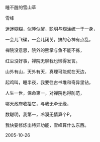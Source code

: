 睡不醒的雪山草

雪峰


迷迷糊糊，似睡似醒，聪明与糊涂统一于一身，

一会儿飞碟，一会儿闭关，搞的心神有点乱，

禅院没意思，院外的熊掌与鱼不能不拣，

红尘没好事，禅院无聊我也懒得发言。

山外有山，天外有天，真理可能就在天边，

起鸡叫，睡半夜，我要往古书堆和奇异里钻，

人生一世，保命第一，对禅院也得防范，

哪天政府收拾它，与我无牵无缘，

数聪明，我第一，冷漠无情算个P，

我快要修炼出特异功能，雪峰算什么东西。

2005-10-26



